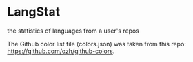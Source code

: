 # LangStat
the statistics of languages from a user's repos

The Github color list file (colors.json) was taken from this repo: https://github.com/ozh/github-colors.
